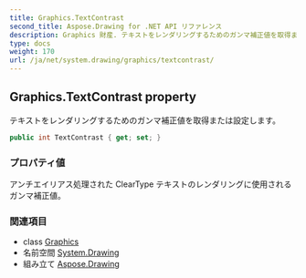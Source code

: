 ```yaml
---
title: Graphics.TextContrast
second_title: Aspose.Drawing for .NET API リファレンス
description: Graphics 財産. テキストをレンダリングするためのガンマ補正値を取得または設定します
type: docs
weight: 170
url: /ja/net/system.drawing/graphics/textcontrast/
---
```

## Graphics.TextContrast property

テキストをレンダリングするためのガンマ補正値を取得または設定します。

```csharp
public int TextContrast { get; set; }
```

### プロパティ値

アンチエイリアス処理された ClearType テキストのレンダリングに使用されるガンマ補正値。

### 関連項目

* class [Graphics](../)
* 名前空間 [System.Drawing](../../graphics/)
* 組み立て [Aspose.Drawing](../../../)



